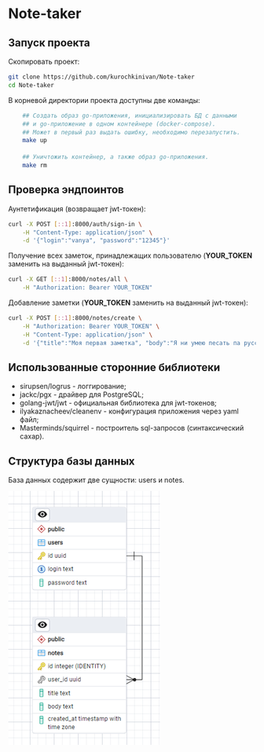 # Note-taker 

## Запуск проекта

Скопировать проект:
```bash
git clone https://github.com/kurochkinivan/Note-taker
cd Note-taker
```

В корневой директории проекта доступны две команды:
```bash
    ## Создать образ go-приложения, инициализировать БД с данными
    ## и go-приложение в одном контейнере (docker-compose).
    ## Может в первый раз выдать ошибку, необходимо перезапустить.
    make up

    ## Уничтожить контейнер, а также образ go-приложения.
    make rm
```

## Проверка эндпоинтов

Аунтетификация (возвращает jwt-токен):
```bash 
curl -X POST [::1]:8000/auth/sign-in \
    -H "Content-Type: application/json" \
    -d '{"login":"vanya", "password":"12345"}' 
```

Получение всех заметок, принадлежащих пользователю (**YOUR_TOKEN** заменить на выданный jwt-токен):
```bash
curl -X GET [::1]:8000/notes/all \
    -H "Authorization: Bearer YOUR_TOKEN" 
```

Добавление заметки (**YOUR_TOKEN** заменить на выданный jwt-токен):
```bash
curl -X POST [::1]:8000/notes/create \
    -H "Authorization: Bearer YOUR_TOKEN" \
    -H "Content-Type: application/json" \
    -d '{"title":"Моя первая заметка", "body":"Я ни умею песать па русски"}' 
```

## Использованные сторонние библиотеки

* sirupsen/logrus - логгирование;
* jackc/pgx - драйвер для PostgreSQL;
* golang-jwt/jwt - официальная библиотека для jwt-токенов;
* ilyakaznacheev/cleanenv - конфигурация приложения через yaml файл;
* Masterminds/squirrel - построитель sql-запросов (синтаксический сахар).

## Структура базы данных

База данных содержит две сущности: users и notes.

![erd for database](readme/erd.png)
